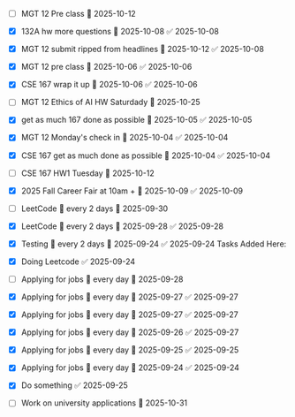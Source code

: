 - [ ] MGT 12 Pre class 📅 2025-10-12
- [x] 132A hw more questions 📅 2025-10-08 ✅ 2025-10-08
- [x] MGT 12 submit ripped from headlines 📅 2025-10-12 ✅ 2025-10-08
- [x] MGT 12 pre class 📅 2025-10-06 ✅ 2025-10-06
- [x] CSE 167 wrap it up 📅 2025-10-06 ✅ 2025-10-06
- [ ] MGT 12 Ethics of AI HW Saturdady 📅 2025-10-25
- [x] get as much 167 done as possible 📅 2025-10-05 ✅ 2025-10-05
- [x] MGT 12 Monday's check in 📅 2025-10-04 ✅ 2025-10-04
- [x] CSE 167 get as much done as possible 📅 2025-10-04 ✅ 2025-10-04
- [ ] CSE 167 HW1 Tuesday 📅 2025-10-12

- [x] 2025 Fall Career Fair at 10am + 📅 2025-10-09 ✅ 2025-10-09
- [ ] LeetCode 🔁 every 2 days 📅 2025-09-30
- [x] LeetCode 🔁 every 2 days 📅 2025-09-28 ✅ 2025-09-28
- [x] Testing 🔁 every 2 days 📅 2025-09-24 ✅ 2025-09-24
Tasks Added Here:
- [x] Doing Leetcode ✅ 2025-09-24
- [ ] Applying for jobs 🔁 every day 📅 2025-09-28
- [x] Applying for jobs 🔁 every day 📅 2025-09-27 ✅ 2025-09-27
- [x] Applying for jobs 🔁 every day 📅 2025-09-27 ✅ 2025-09-27
- [x] Applying for jobs 🔁 every day 📅 2025-09-26 ✅ 2025-09-27
- [x] Applying for jobs 🔁 every day 📅 2025-09-25 ✅ 2025-09-25
- [x] Applying for jobs 🔁 every day 📅 2025-09-24 ✅ 2025-09-24
- [x] Do something ✅ 2025-09-25
- [ ] Work on university applications 📅 2025-10-31